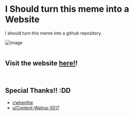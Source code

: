 # I Should turn this meme into a Website
I should turn this meme into a github repository.

![image](https://ishouldturnthismemeintoaweb.site/assets/gifs/sam.gif)
<br><br>

## Visit the website [here!](https://ishouldturnthismemeintoaweb.site)!

<br>

## Special Thanks!! :DD
- [r/whenthe](https://reddit.com/r/whenthe)<br>
- [u/Content-Walrus-5517](https://www.reddit.com/user/Content-Walrus-5517/)
